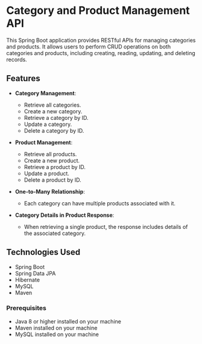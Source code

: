 # Category and Product Management API

This Spring Boot application provides RESTful APIs for managing categories and products. It allows users to perform CRUD operations on both categories and products, including creating, reading, updating, and deleting records.

## Features

- **Category Management**:
  - Retrieve all categories.
  - Create a new category.
  - Retrieve a category by ID.
  - Update a category.
  - Delete a category by ID.

- **Product Management**:
  - Retrieve all products.
  - Create a new product.
  - Retrieve a product by ID.
  - Update a product.
  - Delete a product by ID.

- **One-to-Many Relationship**:
  - Each category can have multiple products associated with it.

- **Category Details in Product Response**:
  - When retrieving a single product, the response includes details of the associated category.

## Technologies Used

- Spring Boot
- Spring Data JPA
- Hibernate
- MySQL 
- Maven



### Prerequisites

- Java 8 or higher installed on your machine
- Maven installed on your machine
- MySQL installed on your machine 

